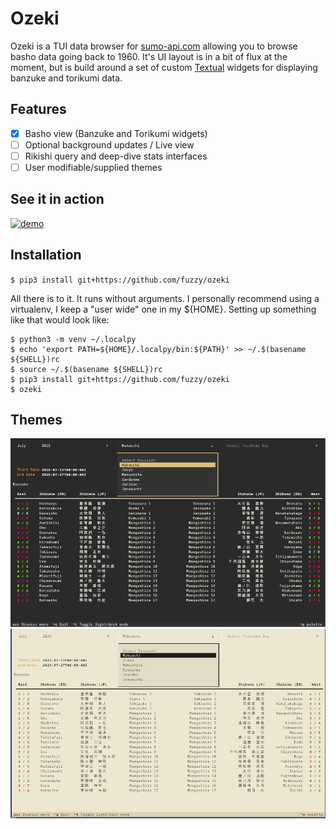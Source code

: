 # Ozeki

Ozeki is a TUI data browser for [sumo-api.com](https://ko-fi.com/sumoapi) allowing you to browse basho data going back to 1960.
It's UI layout is in a bit of flux at the moment, but is build around a set of custom [Textual]() widgets for displaying banzuke
and torikumi data.

## Features

- [X] Basho view (Banzuke and Torikumi widgets)
- [ ] Optional background updates / Live view
- [ ] Rikishi query and deep-dive stats interfaces
- [ ] User modifiable/supplied themes

## See it in action

[![demo][asciicast]][asciinima]

## Installation

`$ pip3 install git+https://github.com/fuzzy/ozeki`

All there is to it. It runs without arguments. I personally recommend using a virtualenv, I keep a "user wide" one in my ${HOME}.
Setting up something like that would look like:

```
$ python3 -m venv ~/.localpy
$ echo 'export PATH=${HOME}/.localpy/bin:${PATH}' >> ~/.$(basename ${SHELL})rc
$ source ~/.$(basename ${SHELL})rc
$ pip3 install git+https://github.com/fuzzy/ozeki
$ ozeki
```

## Themes

![dark mode][dark]
![light mode][light]

[dark]: ozeki-dark.png
[light]: ozeki-light.png
[asciicast]: https://asciinema.org/a/c6FqgOEok3fWlEyL6JwmTfvoh.svg
[asciinima]: https://asciinema.org/a/c6FqgOEok3fWlEyL6JwmTfvoh
